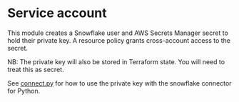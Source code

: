 # Service account

This module creates a Snowflake user and AWS Secrets Manager secret to hold their private key. A resource policy grants cross-account access to the secret.

NB: The private key will also be stored in Terraform state. You will need to treat this as secret.

See [connect.py](connect.py) for how to use the private key with the snowflake connector for Python. 
